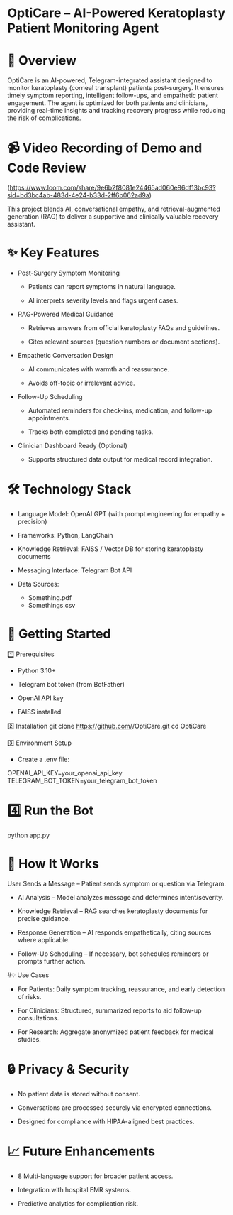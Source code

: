 # OptiCare – AI-Powered Keratoplasty Patient Monitoring Agent
# 📌 Overview

OptiCare is an AI-powered, Telegram-integrated assistant designed to monitor keratoplasty (corneal transplant) patients post-surgery. It ensures timely symptom reporting, intelligent follow-ups, and empathetic patient engagement. The agent is optimized for both patients and clinicians, providing real-time insights and tracking recovery progress while reducing the risk of complications.

# 📹 Video Recording of Demo and Code Review
(https://www.loom.com/share/9e6b2f8081e24465ad060e86df13bc93?sid=bd3bc4ab-483d-4e24-b33d-2ff6b062ad9a)

This project blends AI, conversational empathy, and retrieval-augmented generation (RAG) to deliver a supportive and clinically valuable recovery assistant.

# ✨ Key Features

* Post-Surgery Symptom Monitoring

  * Patients can report symptoms in natural language.

  * AI interprets severity levels and flags urgent cases.

* RAG-Powered Medical Guidance

  * Retrieves answers from official keratoplasty FAQs and guidelines.

  * Cites relevant sources (question numbers or document sections).

* Empathetic Conversation Design

  * AI communicates with warmth and reassurance.

  * Avoids off-topic or irrelevant advice.

* Follow-Up Scheduling

  * Automated reminders for check-ins, medication, and follow-up appointments.

  * Tracks both completed and pending tasks.

* Clinician Dashboard Ready (Optional)

  * Supports structured data output for medical record integration.

# 🛠️ Technology Stack

* Language Model: OpenAI GPT (with prompt engineering for empathy + precision)

* Frameworks: Python, LangChain

* Knowledge Retrieval: FAISS / Vector DB for storing keratoplasty documents

* Messaging Interface: Telegram Bot API

* Data Sources:

  * Something.pdf
  * Somethings.csv

# 🚀 Getting Started
1️⃣ Prerequisites

* Python 3.10+

* Telegram bot token (from BotFather)

* OpenAI API key

* FAISS installed


2️⃣ Installation
git clone https://github.com/<your-username>/OptiCare.git
cd OptiCare


3️⃣ Environment Setup

* Create a .env file:

OPENAI_API_KEY=your_openai_api_key
TELEGRAM_BOT_TOKEN=your_telegram_bot_token


# 4️⃣ Run the Bot
python app.py

# 🧠 How It Works

User Sends a Message – Patient sends symptom or question via Telegram.

* AI Analysis – Model analyzes message and determines intent/severity.

* Knowledge Retrieval – RAG searches keratoplasty documents for precise guidance.

* Response Generation – AI responds empathetically, citing sources where applicable.

* Follow-Up Scheduling – If necessary, bot schedules reminders or prompts further action.

#💡 Use Cases

* For Patients: Daily symptom tracking, reassurance, and early detection of risks.

* For Clinicians: Structured, summarized reports to aid follow-up consultations.

* For Research: Aggregate anonymized patient feedback for medical studies.

# 🔒 Privacy & Security

* No patient data is stored without consent.

* Conversations are processed securely via encrypted connections.

* Designed for compliance with HIPAA-aligned best practices.

# 📈 Future Enhancements

* 8 Multi-language support for broader patient access.

* Integration with hospital EMR systems.

* Predictive analytics for complication risk.
